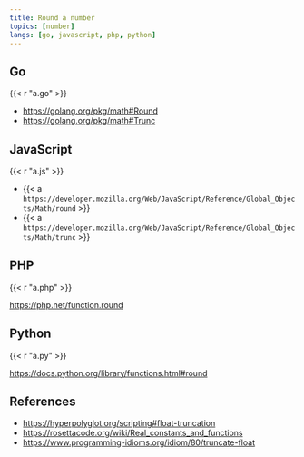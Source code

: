 ```yaml
---
title: Round a number
topics: [number]
langs: [go, javascript, php, python]
---
```


## Go

{{< r "a.go" >}}

- <https://golang.org/pkg/math#Round>
- <https://golang.org/pkg/math#Trunc>

## JavaScript

{{< r "a.js" >}}

- {{< a `https://developer.mozilla.org/Web/JavaScript/Reference/Global_Objects/Math/round` >}}
- {{< a `https://developer.mozilla.org/Web/JavaScript/Reference/Global_Objects/Math/trunc` >}}

## PHP

{{< r "a.php" >}}

<https://php.net/function.round>

## Python

{{< r "a.py" >}}

<https://docs.python.org/library/functions.html#round>

## References

- <https://hyperpolyglot.org/scripting#float-truncation>
- <https://rosettacode.org/wiki/Real_constants_and_functions>
- <https://www.programming-idioms.org/idiom/80/truncate-float>
